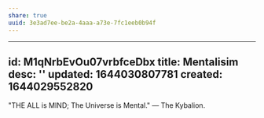 ```yaml
---
share: true
uuid: 3e3ad7ee-be2a-4aaa-a73e-7fc1eeb0b94f
---
```

---
id: M1qNrbEvOu07vrbfceDbx
title: Mentalisim
desc: ''
updated: 1644030807781
created: 1644029552820
---

"THE ALL is MIND; The Universe is Mental." — The Kybalion.
